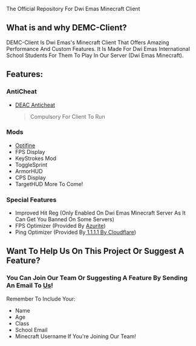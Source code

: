 The Official Repository For Dwi Emas Minecraft Client

## What is and why DEMC-Client?
DEMC-Client Is Dwi Emas's Minecraft Client That Offers Amazing Performance And Custom Features. It Is Made For Dwi Emas International School Students For Them To Play In Our Server (Dwi Emas Minecraft).

## Features:
### AntiCheat
- [DEAC Anticheat](https://www.github.com/DwiEmasMinecraft/DEAC-Anticheat)
   > Compulsory For Client To Run

### Mods
- [Optifine](https://optifine.net/home)
- FPS Display
- KeyStrokes Mod
- ToggleSprint
- ArmorHUD
- CPS Display
- TargetHUD
More To Come!

### Special Features
- Improved Hit Reg (Only Enabled On Dwi Emas Minecraft Server As It Can Get You Banned On Some Servers)
- FPS Optimizer (Provided By [Azurite](https://tweakcentral.net))
- Ping Optimizer (Provided By[ 1.1.1.1 By Cloudflare](https://1.1.1.1))

## Want To Help Us On This Project Or Suggest A Feature? 
### You Can Join Our Team Or Suggesting A Feature By Sending An Email To [Us](mailto:dwiemasminecraft@gmail.com)! 
Remember To Include Your:
- Name
- Age
- Class
- School Email
- Minecraft Username
If You're Joining Our Team!
